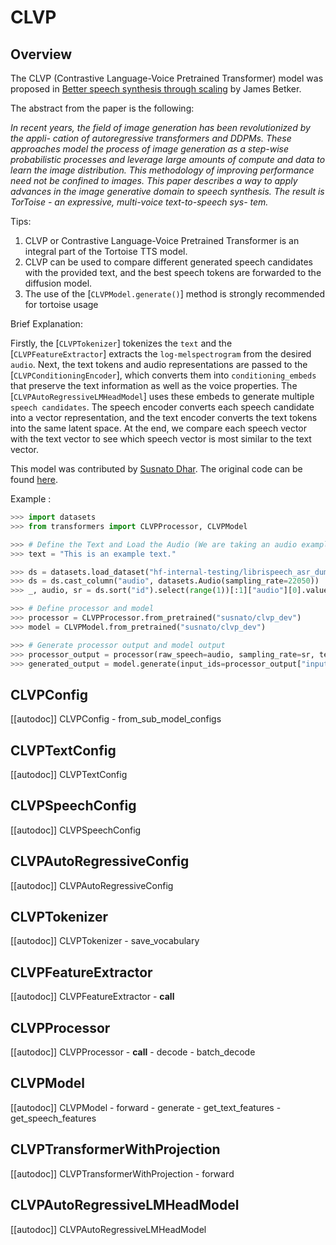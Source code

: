 <!--Copyright 2023 The HuggingFace Team. All rights reserved.

Licensed under the Apache License, Version 2.0 (the "License"); you may not use this file except in compliance with
the License. You may obtain a copy of the License at

http://www.apache.org/licenses/LICENSE-2.0

Unless required by applicable law or agreed to in writing, software distributed under the License is distributed on
an "AS IS" BASIS, WITHOUT WARRANTIES OR CONDITIONS OF ANY KIND, either express or implied. See the License for the
specific language governing permissions and limitations under the License.

⚠️ Note that this file is in Markdown but contain specific syntax for our doc-builder (similar to MDX) that may not be
rendered properly in your Markdown viewer.

-->

# CLVP

## Overview

The CLVP (Contrastive Language-Voice Pretrained Transformer) model was proposed in [Better speech synthesis through scaling](https://arxiv.org/abs/2305.07243) by James Betker.

The abstract from the paper is the following:

*In recent years, the field of image generation has been revolutionized by the appli-
cation of autoregressive transformers and DDPMs. These approaches model the
process of image generation as a step-wise probabilistic processes and leverage
large amounts of compute and data to learn the image distribution.
This methodology of improving performance need not be confined to images. This
paper describes a way to apply advances in the image generative domain to speech
synthesis. The result is TorToise - an expressive, multi-voice text-to-speech sys-
tem.*

Tips:

1. CLVP or Contrastive Language-Voice Pretrained Transformer is an integral part of the Tortoise TTS model.
2. CLVP can be used to compare different generated speech candidates with the provided text, and the best speech tokens are forwarded to the diffusion model.
3. The use of the [`CLVPModel.generate()`] method is strongly recommended for tortoise usage

Brief Explanation:

Firstly, the [`CLVPTokenizer`] tokenizes the `text` and the [`CLVPFeatureExtractor`] extracts the `log-melspectrogram` from the desired `audio`. 
Next, the text tokens and audio representations are passed to the [`CLVPConditioningEncoder`], which converts them into `conditioning_embeds` that preserve the text information as well as the voice properties. The [`CLVPAutoRegressiveLMHeadModel`] uses these embeds to generate multiple `speech candidates`. 
The speech encoder converts each speech candidate into a vector representation, and the text encoder converts the text tokens into the same latent space. 
At the end, we compare each speech vector with the text vector to see which speech vector is most similar to the text vector. 


This model was contributed by [Susnato Dhar](https://huggingface.co/susnato).
The original code can be found [here](https://github.com/neonbjb/tortoise-tts).


Example :
```python
>>> import datasets
>>> from transformers import CLVPProcessor, CLVPModel

>>> # Define the Text and Load the Audio (We are taking an audio example from HuggingFace Hub using `datasets` library)
>>> text = "This is an example text."

>>> ds = datasets.load_dataset("hf-internal-testing/librispeech_asr_dummy", "clean", split="validation")
>>> ds = ds.cast_column("audio", datasets.Audio(sampling_rate=22050))
>>> _, audio, sr = ds.sort("id").select(range(1))[:1]["audio"][0].values()

>>> # Define processor and model
>>> processor = CLVPProcessor.from_pretrained("susnato/clvp_dev")
>>> model = CLVPModel.from_pretrained("susnato/clvp_dev")

>>> # Generate processor output and model output 
>>> processor_output = processor(raw_speech=audio, sampling_rate=sr, text=text, return_tensors="pt")
>>> generated_output = model.generate(input_ids=processor_output["input_ids"], input_features=processor_output["input_features"], num_beams=4, num_return_sequences=4)
```


## CLVPConfig

[[autodoc]] CLVPConfig
    - from_sub_model_configs

## CLVPTextConfig

[[autodoc]] CLVPTextConfig

## CLVPSpeechConfig

[[autodoc]] CLVPSpeechConfig

## CLVPAutoRegressiveConfig

[[autodoc]] CLVPAutoRegressiveConfig

## CLVPTokenizer

[[autodoc]] CLVPTokenizer
    - save_vocabulary

## CLVPFeatureExtractor

[[autodoc]] CLVPFeatureExtractor
    - __call__

## CLVPProcessor

[[autodoc]] CLVPProcessor
    - __call__
    - decode
    - batch_decode

## CLVPModel

[[autodoc]] CLVPModel
    - forward
    - generate
    - get_text_features
    - get_speech_features

## CLVPTransformerWithProjection

[[autodoc]] CLVPTransformerWithProjection
    - forward

## CLVPAutoRegressiveLMHeadModel

[[autodoc]] CLVPAutoRegressiveLMHeadModel


